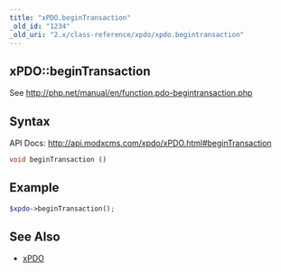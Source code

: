 ```yaml
---
title: "xPDO.beginTransaction"
_old_id: "1234"
_old_uri: "2.x/class-reference/xpdo/xpdo.begintransaction"
---
```


## xPDO::beginTransaction

See <http://php.net/manual/en/function.pdo-begintransaction.php>

## Syntax

API Docs: <http://api.modxcms.com/xpdo/xPDO.html#beginTransaction>

``` php 
void beginTransaction ()
```

## Example

``` php 
$xpdo->beginTransaction();
```

## See Also

- [xPDO](extending-modx/xpdo "xPDO")